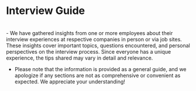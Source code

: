 # Interview Guide
<br>
- We have gathered insights from one or more employees about their interview experiences at respective companies in person or via job sites. These insights cover important topics, questions encountered, and personal perspectives on the interview process. Since everyone has a unique experience, the tips shared may vary in detail and relevance.

- Please note that the information is provided as a general guide, and we apologize if any sections are not as comprehensive or convenient as expected. We appreciate your understanding!
